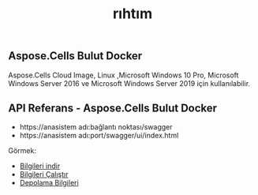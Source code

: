 ﻿---
title: rıhtım
second_title: Aspose.Cells Cloud Documen
type: docs
url: /tr/docker-developer-guide/
aliases: [/docker/]
description: Aspose.Cells Bulut
weight: 30
kwords: Excel, Office Bulut, REST API, Elektronik Tablo, PDF, CSV, Json, Markdwon, Docker
---
## Aspose.Cells Bulut Docker

 Aspose.Cells Cloud Image, Linux ,Microsoft Windows 10 Pro, Microsoft Windows Server 2016 ve Microsoft Windows Server 2019 için kullanılabilir.



## API Referans - Aspose.Cells Bulut Docker

- https://anasistem adı:bağlantı noktası/swagger
- https://anasistem adı:port/swagger/ui/index.html

Görmek:
- [Bilgileri indir](/cells/tr/docker/downloads/) 
- [Bilgileri Çalıştır](/cells/tr/docker/run/) 
- [Depolama Bilgileri](/cells/tr/docker/storage/) 
